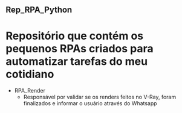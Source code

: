 ## Rep_RPA_Python<br>

# Repositório que contém os pequenos RPAs criados para automatizar tarefas do meu cotidiano

- RPA_Render
	- Responsável por validar se os renders feitos no V-Ray, foram finalizados e informar o usuário através do Whatsapp
